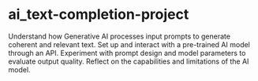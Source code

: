 # ai_text-completion-project
Understand how Generative AI processes input prompts to generate coherent and relevant text.  Set up and interact with a pre-trained AI model through an API.  Experiment with prompt design and model parameters to evaluate output quality.  Reflect on the capabilities and limitations of the AI model.
